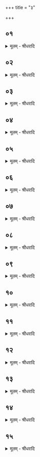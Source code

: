 +++
title = "३"

+++


## ०१
<details><summary>मूलम् - श्रीधरादि</summary>

स वै᳘ दीक्षते॥  
स᳘ ऽउपवस᳘थे ऽग्नीषोमी᳘यं पशुमा᳘लभते त᳘स्य व्वप᳘या प्रच᳘र्याग्नीषोमी᳘यमे᳘कादशकपालं पुरोडा᳘शं नि᳘र्व्वपति तद᳘नु देव᳘स्वाᳫँ᳭ हवी᳘ᳫँ᳭षि नि᳘रुप्यन्ते॥
</details>

## ०२
<details><summary>मूलम् - श्रीधरादि</summary>

सवित्रे᳘ सत्य᳘प्रसवाय॥  
द्वा᳘दशकपालं वा ऽष्टा᳘कपालं वा पुरोडा᳘शं नि᳘र्व्वपति प्ला᳘शुकानां व्व्री᳘हीणा᳘ᳫँ᳘ सविता वै᳘ देवा᳘नां प्रसविता᳘ सवितृ᳘प्रसूतः सूया ऽइत्य᳘थ यत्प्ला᳘शुकानां व्व्रीहीणां᳘ क्षिप्रे᳘ मा प्र᳘सुवानिति[[!!]]॥
</details>

## ०३
<details><summary>मूलम् - श्रीधरादि</summary>

(त्य᳘) अ᳘थाग्न᳘ये गृह᳘पतये॥  
(ये ऽष्टा᳘) अष्टा᳘कपालं पुरोडा᳘शं नि᳘र्व्वपत्याशूनाᳫँ᳭ श्रीर्व्वै᳘ गार्हपतं या᳘वतो यावत ऽइ᳘ष्टे त᳘देनमग्नि᳘रेव᳘ गृह᳘पतिर्गार्हपत᳘मभि प᳘रिणयत्य᳘थ य᳘दाशूनां᳘ क्षिप्रे᳘ मा प᳘रिणयानिति[[!!]]॥
</details>

## ०४
<details><summary>मूलम् - श्रीधरादि</summary>

(त्य᳘) अ᳘थ सो᳘माय व्व᳘नस्प᳘तये॥  
श्यामाकं᳘ चरुं नि᳘र्व्वपति त᳘देनᳫँ᳭ सो᳘म ऽएव᳘ व्वनस्प᳘तिरो᳘षधिभ्यः[[!!]] सुवत्य᳘थ य᳘च्छ्यामाको भ᳘वत्येते वै सो᳘मस्यौ᳘षधीनां प्रत्यक्षतमां य᳘च्छयामा᳘कास्त᳘स्माछ्यामाको᳘ भवति॥
</details>

## ०५
<details><summary>मूलम् - श्रीधरादि</summary>

(त्य᳘) अ᳘थ बृ᳘हस्प᳘तये व्वाचे᳘॥  
नैवारं᳘ चरुं नि᳘र्व्वपति त᳘देनं बृ᳘हस्प᳘तिरेव᳘ व्वाचे᳘ सुवत्य᳘थ य᳘न्नैवारो भ᳘वति ब्र᳘ह्म वै बृ᳘हस्प᳘तिरेते वै ब्र᳘ह्मणा प᳘च्यन्ते य᳘न्नीवा᳘रास्त᳘स्मान्नैवारो᳘ भवति॥
</details>

## ०६
<details><summary>मूलम् - श्रीधरादि</summary>

(त्य) अथे᳘न्द्राय ज्येष्ठा᳘य॥  
हायना᳘नां चरुं नि᳘र्व्वपति त᳘देनमि᳘न्द्र ऽएव ज्ये᳘ष्ठो ज्यै᳘ष्ठ्यमभि प᳘रिणयत्य᳘थ य᳘द्धायना᳘नां भ᳘वत्यतिष्ठा वा᳘ ऽएता ओ᳘षधयो य᳘द्धायना᳘ ऽअति᳘ष्ठो वा ऽइ᳘न्द्रस्त᳘स्माद्धायना᳘नां भवति॥
</details>

## ०७
<details><summary>मूलम् - श्रीधरादि</summary>

(त्य᳘) अ᳘थ रुद्रा᳘य पशुप᳘तये॥  
रौद्रं᳘ गावेधुकं᳘ चरुं नि᳘र्व्वपति त᳘देनᳫँ᳭ रुद्र᳘ एव᳘ पशुप᳘तिः पशु᳘भ्यः सुवत्य᳘थ य᳘द्गावेधुको भ᳘वति व्वास्त᳘व्यो वा᳘ ऽएष᳘ देवो᳘ व्वास्त᳘व्या गवे᳘धुकास्त᳘स्माद्गावेधुको᳘ भवति॥
</details>

## ०८
<details><summary>मूलम् - श्रीधरादि</summary>

(त्य᳘) अ᳘थ मित्रा᳘य सत्या᳘य॥  
नाम्बा᳘नां चरुं नि᳘र्व्वपति त᳘देनं मित्र᳘ ऽएव᳘ सत्यो ब्र᳘ह्मणे सुवत्य᳘थ य᳘न्नाम्बा᳘नां भ᳘वति व्वरु᳘ण्या वा᳘ ऽएता ऽओ᳘षधयो याः᳘ कृष्टे जा᳘यन्ते᳘ ऽथैते᳘ मैत्रा य᳘न्नाम्बास्त᳘स्मान्नाम्बा᳘नां भवति॥
</details>

## ०९
<details><summary>मूलम् - श्रीधरादि</summary>

(त्य᳘) अ᳘थ व्व᳘रुणाय ध᳘र्मपतये॥  
व्वारुणं᳘ यवम᳘यं चरुं नि᳘र्व्वपति त᳘देनं व्व᳘रुण ऽएव ध᳘र्मपतिर्ध᳘र्मस्य प᳘तिं करोति परम᳘ता वै सा यो ध᳘र्मस्य प᳘तिर᳘सृद्यो हि᳘ परम᳘तां ग᳘च्छति तᳫँ᳭ हि ध᳘र्म ऽउपय᳘न्ति त᳘स्माद्व᳘रुणाय ध᳘र्मपतये॥
</details>

## १०
<details><summary>मूलम् - श्रीधरादि</summary>

(ये᳘ ऽथा) अ᳘थाग्नीषोमी᳘येन पुरोडा᳘शेन प्र᳘चरति॥  
तस्या᳘निष्ट ऽएव᳘ स्विष्टकृद्भ᳘वत्य᳘थैतै᳘र्हवि᳘र्भिः प्र᳘चरति य᳘दैतै᳘र्हवि᳘र्भिः प्रच᳘रति॥
</details>

## ११
<details><summary>मूलम् - श्रीधरादि</summary>

(त्य᳘) अ᳘थैनं दक्षिणे᳘ बाहा᳘वभिप᳘द्य जपति॥  
सविता᳘ त्वा सवा᳘नाᳫँ᳭ सुवतामग्नि᳘र्गृह᳘पतीनाᳫँ᳭ सो᳘मो व्व᳘नस्प᳘तीनाम्॥ बृ᳘हस्प᳘तिर्व्वाच ऽइ᳘न्द्रो ज्यै᳘ष्ठ्याय रुद्रः पशु᳘भ्यो मित्रः᳘ सत्यो व्व᳘रुणो ध᳘र्मपतीनाम्॥
</details>

## १२
<details><summary>मूलम् - श्रीधरादि</summary>

(नाम् । इ) इमं᳘ देवाः॥  
(ऽ) असपत्न᳘ᳫँ᳘ सुवध्वमि᳘तीमं᳘ देवा अभ्रातृव्य᳘ᳫँ᳘ सुवध्वमि᳘त्ये᳘वैत᳘दाह महते᳘ क्षत्रा᳘य महते ज्यै᳘ष्ठ्याये᳘ति ना᳘त्र तिरो᳘हितमिवास्ति महते जा᳘नराज्याये᳘ति महते ज᳘नानाᳫँ᳭ राज्याये᳘त्ये᳘वैत᳘दाहे᳘न्द्रस्येन्द्रियाये᳘ति व्वी᳘र्याये᳘त्ये᳘वैत᳘दाह यदाहे᳘न्द्रस्येन्द्रियाये᳘तीम᳘ममु᳘ष्य पुत्र᳘ममु᳘ष्यै पुत्रमि᳘ति तद्य᳘दे᳘वास्य ज᳘न्म ऽत᳘त ए᳘वैत᳘दाहास्यै᳘ व्विश ऽइ᳘ति य᳘स्यै व्विशो रा᳘जा भ᳘वत्येष᳘ वो ऽमी रा᳘जा सो᳘मो ऽस्मा᳘कं ब्राह्मणा᳘नाᳫँ᳭ राजे᳘ति त᳘दस्मा ऽइदᳫँ᳭ स᳘र्व्वमा᳘द्यं[[!!]] करोति ब्राह्मण᳘मे᳘वापो᳘द्धरति त᳘स्माद्ब्राह्म᳘णो ऽनाद्यः सो᳘मराजा हि भ᳘वति॥
</details>

## १३
<details><summary>मूलम् - श्रीधरादि</summary>

(त्ये) एता᳘ ह वै᳘ देव᳘ताः सव᳘स्येशते॥  
त᳘स्माद्देव᳘स्वो ना᳘म त᳘देनमेता᳘ ऽएव᳘ देव᳘ताः सुवते ता᳘भिः सूतः श्वः᳘ सूयते॥
</details>

## १४
<details><summary>मूलम् - श्रीधरादि</summary>

ता वै द्वि᳘नाम्न्यो भवन्ति॥  
द्वन्द्वं वै᳘ व्वी᳘र्यं[[!!]] व्वी᳘र्यवत्यः[[!!]] सुवान्ता ऽइ᳘ति त᳘स्माद्द्वि᳘नाम्न्यो भवन्ति॥
</details>

## १५
<details><summary>मूलम् - श्रीधरादि</summary>

(न्त्य᳘) अ᳘थाहाग्न᳘ये स्विष्टकृते᳘ ऽनुब्रूही᳘ति॥  
तद्यद᳘न्तरेणा᳘हुती ऽएतत्क᳘र्म क्रिय᳘त ऽएष वै᳘ प्रजा᳘पतिर्य᳘ एष᳘ यज्ञ᳘स्ताय᳘ते य᳘स्मादिमाः᳘ प्रजाः प्र᳘जाता ऽएत᳘म्वेवा᳘प्येतर्ह्य᳘नु प्र᳘जायन्ते त᳘देनं मध्यत᳘ ऽए᳘वैत᳘स्य प्रजा᳘पतेर्द᳘धाति मध्यतः᳘ सुवति त᳘स्माद᳘न्तरेणा᳘हुती ऽएतत्क᳘र्म क्रियत ऽआश्रा᳘व्याहाग्न᳘ये स्विष्टकृ᳘ते प्रेष्ये᳘ति व्व᳘षट्कृते जुहोति॥
</details>